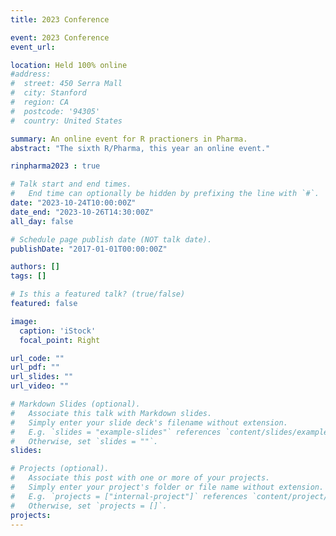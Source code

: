 ```yaml
---
title: 2023 Conference

event: 2023 Conference
event_url:

location: Held 100% online
#address:
#  street: 450 Serra Mall
#  city: Stanford
#  region: CA
#  postcode: '94305'
#  country: United States

summary: An online event for R practioners in Pharma.
abstract: "The sixth R/Pharma, this year an online event."

rinpharma2023 : true

# Talk start and end times.
#   End time can optionally be hidden by prefixing the line with `#`.
date: "2023-10-24T10:00:00Z"
date_end: "2023-10-26T14:30:00Z"
all_day: false

# Schedule page publish date (NOT talk date).
publishDate: "2017-01-01T00:00:00Z"

authors: []
tags: []

# Is this a featured talk? (true/false)
featured: false

image:
  caption: 'iStock'
  focal_point: Right

url_code: ""
url_pdf: ""
url_slides: ""
url_video: ""

# Markdown Slides (optional).
#   Associate this talk with Markdown slides.
#   Simply enter your slide deck's filename without extension.
#   E.g. `slides = "example-slides"` references `content/slides/example-slides.md`.
#   Otherwise, set `slides = ""`.
slides:

# Projects (optional).
#   Associate this post with one or more of your projects.
#   Simply enter your project's folder or file name without extension.
#   E.g. `projects = ["internal-project"]` references `content/project/deep-learning/index.md`.
#   Otherwise, set `projects = []`.
projects:
---
```


